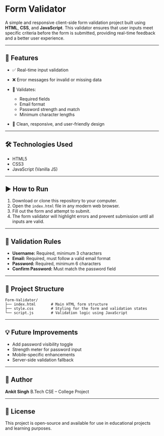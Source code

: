 # Form Validator

A simple and responsive client-side form validation project built using **HTML**, **CSS**, and **JavaScript**. This validator ensures that user inputs meet specific criteria before the form is submitted, providing real-time feedback and a better user experience.

---

## 🔧 Features

* ✅ Real-time input validation
* ❌ Error messages for invalid or missing data
* 🔑 Validates:

  * Required fields
  * Email format
  * Password strength and match
  * Minimum character lengths
* 🎨 Clean, responsive, and user-friendly design

---

## 🛠️ Technologies Used

* HTML5
* CSS3
* JavaScript (Vanilla JS)

---

## ▶️ How to Run

1. Download or clone this repository to your computer.
2. Open the `index.html` file in any modern web browser.
3. Fill out the form and attempt to submit.
4. The form validator will highlight errors and prevent submission until all inputs are valid.

---

## 🔢 Validation Rules

* **Username:** Required, minimum 3 characters
* **Email:** Required, must follow a valid email format
* **Password:** Required, minimum 6 characters
* **Confirm Password:** Must match the password field

---

## 📁 Project Structure

```
Form-Validator/
├── index.html       # Main HTML form structure
├── style.css        # Styling for the form and validation states
└── script.js        # Validation logic using JavaScript
```

---

## 💡 Future Improvements

* Add password visibility toggle
* Strength meter for password input
* Mobile-specific enhancements
* Server-side validation fallback

---

## 👤 Author

**Ankit Singh**
B.Tech CSE – College Project

---

## 📄 License

This project is open-source and available for use in educational projects and learning purposes.
